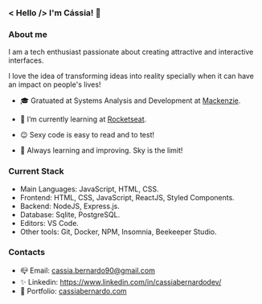 ### < Hello /> I'm Cássia! 👋

### About me

I am a tech enthusiast passionate about creating attractive and interactive interfaces.

I love the idea of transforming ideas into reality specially when it can have an impact on people's lives!

- 🎓 Gratuated at Systems Analysis and Development at [Mackenzie](https://mackenzie.br/).

- 🌱 I’m currently learning at [Rocketseat](https://rocketseat.com.br/).

- 😉 Sexy code is easy to read and to test!

- 🚀 Always learning and improving. Sky is the limit!


### Current Stack

- Main Languages: JavaScript, HTML, CSS.
- Frontend: HTML, CSS, JavaScript, ReactJS, Styled Components.
- Backend: NodeJS, Express.js.
- Database: Sqlite, PostgreSQL.
- Editors: VS Code.
- Other tools: Git, Docker, NPM, Insomnia, Beekeeper Studio.


### Contacts

- 📪 Email: cassia.bernardo90@gmail.com
- ✨ Linkedin: https://www.linkedin.com/in/cassiabernardodev/
- 💜 Portfolio: [cassiabernardo.com](https://cassiabernardo.com/)



<!--
Here are some ideas to get you started:

- 🔭 I’m currently working on ...
- 🌱 I’m currently learning ...
- 👯 I’m looking to collaborate on ...
- 🤔 I’m looking for help with ...
- 💬 Ask me about ...
- 📫 How to reach me: ...
- 😄 Pronouns: ...
- ⚡ Fun fact: ...
-->
